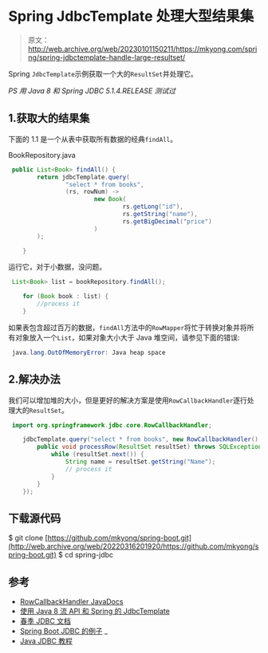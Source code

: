 # Spring JdbcTemplate 处理大型结果集

> 原文：<http://web.archive.org/web/20230101150211/https://mkyong.com/spring/spring-jdbctemplate-handle-large-resultset/>

Spring `JdbcTemplate`示例获取一个大的`ResultSet`并处理它。

*PS 用 Java 8 和 Spring JDBC 5.1.4.RELEASE 测试过*

## 1.获取大的结果集

下面的 1.1 是一个从表中获取所有数据的经典`findAll`。

BookRepository.java

```java
 public List<Book> findAll() {
        return jdbcTemplate.query(
                "select * from books",
                (rs, rowNum) ->
                        new Book(
                                rs.getLong("id"),
                                rs.getString("name"),
                                rs.getBigDecimal("price")
                        )
        );

    } 
```

运行它，对于小数据，没问题。

```java
 List<Book> list = bookRepository.findAll();

	for (Book book : list) {
		//process it
	} 
```

如果表包含超过百万的数据，`findAll`方法中的`RowMapper`将忙于转换对象并将所有对象放入一个`List`，如果对象大小大于 Java 堆空间，请参见下面的错误:

```java
 java.lang.OutOfMemoryError: Java heap space 
```

## 2.解决办法

我们可以增加堆的大小，但是更好的解决方案是使用`RowCallbackHandler`逐行处理大的`ResultSet`。

```java
 import org.springframework.jdbc.core.RowCallbackHandler;

	jdbcTemplate.query("select * from books", new RowCallbackHandler() {
		public void processRow(ResultSet resultSet) throws SQLException {
			while (resultSet.next()) {
				String name = resultSet.getString("Name");
				// process it
			}
		}
	}); 
```

## 下载源代码

$ git clone [https://github.com/mkyong/spring-boot.git](http://web.archive.org/web/20220316201920/https://github.com/mkyong/spring-boot.git)
$ cd spring-jdbc

## 参考

*   [RowCallbackHandler JavaDocs](http://web.archive.org/web/20220316201920/https://docs.spring.io/spring/docs/current/javadoc-api/org/springframework/jdbc/core/RowCallbackHandler.html)
*   [使用 Java 8 流 API 和 Spring 的 JdbcTemplate](http://web.archive.org/web/20220316201920/https://blog.apnic.net/2015/08/05/using-the-java-8-stream-api-with-springs-jdbctemplate/)
*   [春季 JDBC 文档](http://web.archive.org/web/20220316201920/https://docs.spring.io/spring/docs/current/spring-framework-reference/data-access.html#jdbc)
*   [Spring Boot JDBC 的例子](http://web.archive.org/web/20220316201920/https://www.mkyong.com/spring-boot/spring-boot-jdbc-examples/) _
*   [Java JDBC 教程](/web/20220316201920/https://mkyong.com/tutorials/jdbc-tutorials/)

<input type="hidden" id="mkyong-current-postId" value="15159">